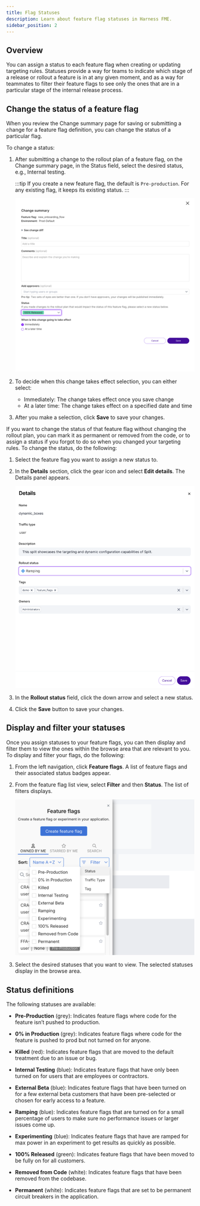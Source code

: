 ```yaml
---
title: Flag Statuses
description: Learn about feature flag statuses in Harness FME.
sidebar_position: 2
---
```


## Overview

You can assign a status to each feature flag when creating or updating targeting rules. Statuses provide a way for teams to indicate which stage of a release or rollout a feature is in at any given moment, and as a way for teammates to filter their feature flags to see only the ones that are in a particular stage of the internal release process.

## Change the status of a feature flag

When you review the Change summary page for saving or submitting a change for a feature flag definition, you can change the status of a particular flag. 

To change a status:

1. After submitting a change to the rollout plan of a feature flag, on the Change summary page, in the Status field, select the desired status, e.g., Internal testing.

    :::tip
    If you create a new feature flag, the default is `Pre-production`. For any existing flag, it keeps its existing status.
    :::

   ![](./static/change-summary.png)

1. To decide when this change takes effect selection, you can either select:

   * Immediately: The change takes effect once you save change
   * At a later time: The change takes effect on a specified date and time

1. After you make a selection, click **Save** to save your changes.

If you want to change the status of that feature flag without changing the rollout plan, you can mark it as permanent or removed from the code, or to assign a status if you forgot to do so when you changed your targeting rules. To change the status, do the following:

1. Select the feature flag you want to assign a new status to.
1. In the **Details** section, click the gear icon and select **Edit details**. The Details panel appears.

   ![](./static/change-summary-details.png)

1. In the **Rollout status** field, click the down arrow and select a new status. 
1. Click the **Save** button to save your changes.

## Display and filter your statuses

Once you assign statuses to your feature flags, you can then display and filter them to view the ones within the browse area that are relevant to you. To display and filter your flags, do the following:

1. From the left navigation, click **Feature flags**. A list of feature flags and their associated status badges appear.

1. From the feature flag list view, select **Filter** and then **Status**. The list of filters displays.

   ![](./static/flag-statuses.png)

1. Select the desired statuses that you want to view. The selected statuses display in the browse area.

## Status definitions

The following statuses are available:

* **Pre-Production** (grey): Indicates feature flags where code for the feature isn’t pushed to production.

* **0% in Production** (grey): Indicates feature flags where code for the feature is pushed to prod but not turned on for anyone.

* **Killed** (red): Indicates feature flags that are moved to the default treatment due to an issue or bug.

* **Internal Testing** (blue): Indicates feature flags that have only been turned on for users that are employees or contractors.

* **External Beta** (blue): Indicates feature flags that have been turned on for a few external beta customers that have been pre-selected or chosen for early access to a feature.

* **Ramping** (blue): Indicates feature flags that are turned on for a small percentage of users to make sure no performance issues or larger issues come up.

* **Experimenting** (blue): Indicates feature flags that have are ramped for max power in an experiment to get results as quickly as possible.

* **100% Released** (green): Indicates feature flags that have been moved to be fully on for all customers.

* **Removed from Code** (white): Indicates feature flags that have been removed from the codebase.

* **Permanent** (white): Indicates feature flags that are set to be permanent circuit breakers in the application.